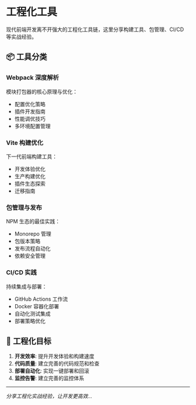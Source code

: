 # 工程化工具

现代前端开发离不开强大的工程化工具链，这里分享构建工具、包管理、CI/CD 等实战经验。

## 📦 工具分类

### Webpack 深度解析

模块打包器的核心原理与优化：

- 配置优化策略
- 插件开发指南
- 性能调优技巧
- 多环境配置管理

### Vite 构建优化

下一代前端构建工具：

- 开发体验优化
- 生产构建优化
- 插件生态探索
- 迁移指南

### 包管理与发布

NPM 生态的最佳实践：

- Monorepo 管理
- 包版本策略
- 发布流程自动化
- 依赖安全管理

### CI/CD 实践

持续集成与部署：

- GitHub Actions 工作流
- Docker 容器化部署
- 自动化测试集成
- 部署策略优化

## 🎯 工程化目标

1. **开发效率**: 提升开发体验和构建速度
2. **代码质量**: 建立完善的代码规范和检查
3. **部署自动化**: 实现一键部署和回滚
4. **监控告警**: 建立完善的监控体系

---

_分享工程化实战经验，让开发更高效..._
